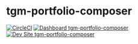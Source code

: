 # tgm-portfolio-composer

[![CircleCI](https://circleci.com/gh/tmountjr/tgm-portfolio-composer.svg?style=shield)](https://circleci.com/gh/tmountjr/tgm-portfolio-composer)
[![Dashboard tgm-portfolio-composer](https://img.shields.io/badge/dashboard-tgm_portfolio_composer-yellow.svg)](https://dashboard.pantheon.io/sites/d39b35ee-0aae-46aa-b482-792ddcfb9f7e#dev/code)
[![Dev Site tgm-portfolio-composer](https://img.shields.io/badge/site-tgm_portfolio_composer-blue.svg)](http://dev-tgm-portfolio-composer.pantheonsite.io/)